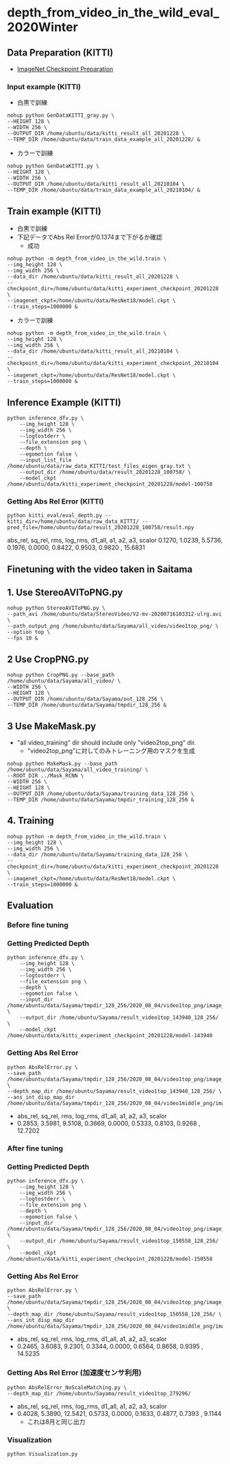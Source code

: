 
# depth_from_video_in_the_wild_eval_2020Winter

## Data Preparation (KITTI)

- [ImageNet Checkpoint Preparation](https://github.com/dalgu90/resnet-18-tensorflow)

### Input example (KITTI)

- 白黒で訓練

```script
nohup python GenDataKITTI_gray.py \
--HEIGHT 128 \
--WIDTH 256 \
--OUTPUT_DIR /home/ubuntu/data/kitti_result_all_20201228 \
--TEMP_DIR /home/ubuntu/data/train_data_example_all_20201228/ &
```

- カラーで訓練
```script
nohup python GenDataKITTI.py \
--HEIGHT 128 \
--WIDTH 256 \
--OUTPUT_DIR /home/ubuntu/data/kitti_result_all_20210104 \
--TEMP_DIR /home/ubuntu/data/train_data_example_all_20210104/ &
```

## Train example (KITTI)
- 白黒で訓練
- 下記データでAbs Rel Errorが0.1374まで下がるか確認
  - 成功

```script
nohup python -m depth_from_video_in_the_wild.train \
--img_height 128 \
--img_width 256 \
--data_dir /home/ubuntu/data/kitti_result_all_20201228 \
--checkpoint_dir=/home/ubuntu/data/kitti_experiment_checkpoint_20201228 \
--imagenet_ckpt=/home/ubuntu/data/ResNet18/model.ckpt \
--train_steps=1000000 &
```

- カラーで訓練

```script
nohup python -m depth_from_video_in_the_wild.train \
--img_height 128 \
--img_width 256 \
--data_dir /home/ubuntu/data/kitti_result_all_20210104 \
--checkpoint_dir=/home/ubuntu/data/kitti_experiment_checkpoint_20210104 \
--imagenet_ckpt=/home/ubuntu/data/ResNet18/model.ckpt \
--train_steps=1000000 &
```

## Inference Example (KITTI)

```shell
python inference_dfv.py \
    --img_height 128 \
    --img_width 256 \
    --logtostderr \
    --file_extension png \
    --depth \
    --egomotion false \
    --input_list_file /home/ubuntu/data/raw_data_KITTI/test_files_eigen_gray.txt \
    --output_dir /home/ubuntu/data/result_20201228_100758/ \
    --model_ckpt /home/ubuntu/data/kitti_experiment_checkpoint_20201228/model-100758
```

### Getting Abs Rel Error (KITTI)

```shell
python kitti_eval/eval_depth.py --kitti_dir=/home/ubuntu/data/raw_data_KITTI/ --pred_file=/home/ubuntu/data/result_20201228_100758/result.npy
```

abs_rel,     sq_rel,        rms,    log_rms,     d1_all,         a1,         a2,         a3,     scalor 
    0.1270,     1.0239,     5.5736,     0.1976,     0.0000,     0.8422,     0.9503,     0.9820 ,   15.6831 

## Finetuning with the video taken in Saitama

## 1. Use StereoAVIToPNG.py

```
nohup python StereoAVIToPNG.py \
--path_avi /home/ubuntu/data/StereoVideo/V2-mv-20200716103312-ulrg.avi \
--path_output_png /home/ubuntu/data/Sayama/all_video/video1top_png/ \
--option top \
--fps 10 &
```

## 2 Use CropPNG.py

```script
nohup python CropPNG.py --base_path /home/ubuntu/data/Sayama/all_video/ \
--WIDTH 256 \
--HEIGHT 128 \
--OUTPUT_DIR /home/ubuntu/data/Sayama/out_128_256 \
--TEMP_DIR /home/ubuntu/data/Sayama/tmpdir_128_256 &
```

## 3 Use MakeMask.py
- "all video_training" dir should include only "video2top_png" dir.
  - "video2top_png"に対してのみトレーニング用のマスクを生成

```script
nohup python MakeMask.py --base_path /home/ubuntu/data/Sayama/all_video_training/ \
--ROOT_DIR ../Mask_RCNN \
--WIDTH 256 \
--HEIGHT 128 \
--OUTPUT_DIR /home/ubuntu/data/Sayama/training_data_128_256 \
--TEMP_DIR /home/ubuntu/data/Sayama/tmpdir_training_128_256 &
```


## 4. Training

```script
nohup python -m depth_from_video_in_the_wild.train \
--img_height 128 \
--img_width 256 \
--data_dir /home/ubuntu/data/Sayama/training_data_128_256 \
--checkpoint_dir=/home/ubuntu/data/kitti_experiment_checkpoint_20201228 \
--imagenet_ckpt=/home/ubuntu/data/ResNet18/model.ckpt \
--train_steps=1000000 &
```

## Evaluation

### Before fine tuning

### Getting Predicted Depth

```shell
python inference_dfv.py \
    --img_height 128 \
    --img_width 256 \
    --logtostderr \
    --file_extension png \
    --depth \
    --egomotion false \
    --input_dir /home/ubuntu/data/Sayama/tmpdir_128_256/2020_08_04/video1top_png/image_02/data/ \
    --output_dir /home/ubuntu/Sayama/result_video1top_143940_128_256/ \
    --model_ckpt /home/ubuntu/data/kitti_experiment_checkpoint_20201228/model-143940
```

### Getting Abs Rel Error

```
python AbsRelError.py \
--save_path /home/ubuntu/data/Sayama/tmpdir_128_256/2020_08_04/video1top_png/image_02/data/ \
--depth_map_dir /home/ubuntu/Sayama/result_video1top_143940_128_256/ \
--ans_int_disp_map_dir /home/ubuntu/data/Sayama/tmpdir_128_256/2020_08_04/video1middle_png/image_02/data
```

- abs_rel,     sq_rel,        rms,    log_rms,     d1_all,         a1,         a2,         a3,     scalor 
- 0.2853,     3.5981,     9.5108,     0.3669,     0.0000,     0.5333,     0.8103,     0.9268 ,   12.7202 

### After fine tuning

### Getting Predicted Depth

```shell
python inference_dfv.py \
    --img_height 128 \
    --img_width 256 \
    --logtostderr \
    --file_extension png \
    --depth \
    --egomotion false \
    --input_dir /home/ubuntu/data/Sayama/tmpdir_128_256/2020_08_04/video1top_png/image_02/data/ \
    --output_dir /home/ubuntu/Sayama/result_video1top_150558_128_256/ \
    --model_ckpt /home/ubuntu/data/kitti_experiment_checkpoint_20201228/model-150558
```


### Getting Abs Rel Error

```
python AbsRelError.py \
--save_path /home/ubuntu/data/Sayama/tmpdir_128_256/2020_08_04/video1top_png/image_02/data/ \
--depth_map_dir /home/ubuntu/Sayama/result_video1top_150558_128_256/ \
--ans_int_disp_map_dir /home/ubuntu/data/Sayama/tmpdir_128_256/2020_08_04/video1middle_png/image_02/data
```

- abs_rel,     sq_rel,        rms,    log_rms,     d1_all,         a1,         a2,         a3,     scalor 
- 0.2465,     3.6083,     9.2301,     0.3344,     0.0000,     0.6564,     0.8658,     0.9395 ,   14.5235

### Getting Abs Rel Error (加速度センサ利用)

```
python AbsRelError_NoScaleMatching.py \
--depth_map_dir /home/ubuntu/Sayama/result_video1top_279296/
```
- abs_rel,     sq_rel,        rms,    log_rms,     d1_all,         a1,         a2,         a3,     scalor 
- 0.4028,     5.3890,    12.5421,     0.5733,     0.0000,     0.1633,     0.4877,     0.7393 ,    9.1144
  - これは8月と同じ出力
  

### Visualization

```
python Visualization.py 
```
